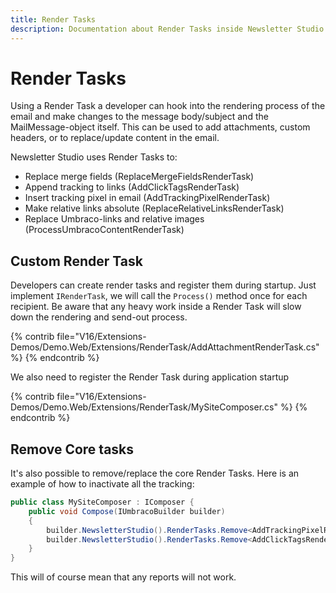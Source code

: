 ```yaml
---
title: Render Tasks
description: Documentation about Render Tasks inside Newsletter Studio
---
```

# Render Tasks
Using a Render Task a developer can hook into the rendering process of the email and make changes to the message body/subject and the MailMessage-object itself. This can be used to add attachments, custom headers, or to replace/update content in the email.

Newsletter Studio uses Render Tasks to:
* Replace merge fields (ReplaceMergeFieldsRenderTask)
* Append tracking to links (AddClickTagsRenderTask)
* Insert tracking pixel in email (AddTrackingPixelRenderTask)
* Make relative links absolute (ReplaceRelativeLinksRenderTask)
* Replace Umbraco-links and relative images (ProcessUmbracoContentRenderTask)


## Custom Render Task
Developers can create render tasks and register them during startup. Just implement `IRenderTask`, we will call the `Process()` method once for each recipient. Be aware that any heavy work inside a Render Task will slow down the rendering and send-out process.


{% contrib file="V16/Extensions-Demos/Demo.Web/Extensions/RenderTask/AddAttachmentRenderTask.cs" %}
{% endcontrib %}

We also need to register the Render Task during application startup

{% contrib file="V16/Extensions-Demos/Demo.Web/Extensions/RenderTask/MySiteComposer.cs" %}
{% endcontrib %}

## Remove Core tasks
It's also possible to remove/replace the core Render Tasks. Here is an example of how to inactivate all the tracking:

```csharp
public class MySiteComposer : IComposer {
    public void Compose(IUmbracoBuilder builder)
    {
        builder.NewsletterStudio().RenderTasks.Remove<AddTrackingPixelRenderTask>();
        builder.NewsletterStudio().RenderTasks.Remove<AddClickTagsRenderTask>();
    }
}

```

This will of course mean that any reports will not work.

